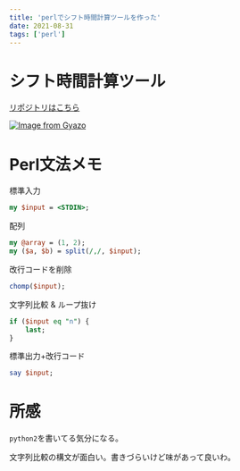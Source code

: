```yaml
---
title: 'perlでシフト時間計算ツールを作った'
date: 2021-08-31
tags: ['perl']
---
```


# シフト時間計算ツール

[リポジトリはこちら](https://github.com/FukeKazki/time_parser_for_perl)

[![Image from Gyazo](https://i.gyazo.com/a3f9cdb37cb12d1d27697e313d16332f.png)](https://gyazo.com/a3f9cdb37cb12d1d27697e313d16332f)

# Perl文法メモ

標準入力

```perl
my $input = <STDIN>;
```

配列

```perl
my @array = (1, 2);
my ($a, $b) = split(/,/, $input);
```

改行コードを削除

```perl
chomp($input);
```

文字列比較 & ループ抜け

```perl
if ($input eq "n") {
	last;
}
```

標準出力+改行コード

```perl
say $input;
```

# 所感

`python2`を書いてる気分になる。

文字列比較の構文が面白い。書きづらいけど味があって良いわ。